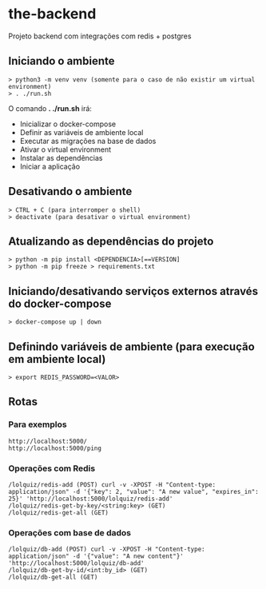 # the-backend
Projeto backend com integrações com redis + postgres

## Iniciando o ambiente
```
> python3 -m venv venv (somente para o caso de não existir um virtual environment)
> . ./run.sh
```
O comando **. ./run.sh** irá:
- Inicializar o docker-compose 
- Definir as variáveis de ambiente local
- Executar as migrações na base de dados
- Ativar o virtual environment
- Instalar as dependências
- Iniciar a aplicação

## Desativando o ambiente
```
> CTRL + C (para interromper o shell)
> deactivate (para desativar o virtual environment)
```
## Atualizando as dependências do projeto
```
> python -m pip install <DEPENDENCIA>[==VERSION]
> python -m pip freeze > requirements.txt
```
## Iniciando/desativando serviços externos através do docker-compose
```
> docker-compose up | down
```
## Definindo variáveis de ambiente (para execução em ambiente local)
```
> export REDIS_PASSWORD=<VALOR>
```
## Rotas
### Para exemplos
```
http://localhost:5000/
http://localhost:5000/ping
```
### Operações com Redis
```
/lolquiz/redis-add (POST) curl -v -XPOST -H "Content-type: application/json" -d '{"key": 2, "value": "A new value", "expires_in": 25}' 'http://localhost:5000/lolquiz/redis-add'
/lolquiz/redis-get-by-key/<string:key> (GET) 
/lolquiz/redis-get-all (GET)
```
### Operações com base de dados
```
/lolquiz/db-add (POST) curl -v -XPOST -H "Content-type: application/json" -d '{"value": "A new content"}' 'http://localhost:5000/lolquiz/db-add'
/lolquiz/db-get-by-id/<int:by_id> (GET)
/lolquiz/db-get-all (GET)
```